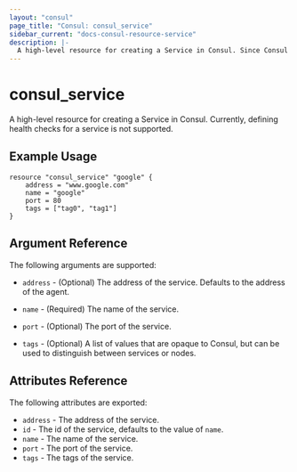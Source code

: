 ```yaml
---
layout: "consul"
page_title: "Consul: consul_service"
sidebar_current: "docs-consul-resource-service"
description: |-
  A high-level resource for creating a Service in Consul. Since Consul requires clients to register services with either the catalog or an agent, `consul_service` may register with either the catalog or an agent, depending on the configuration of `consul_service`. For now, `consul_service` always registers services with the agent running at the address defined in the `consul` resource. Health checks are not currently supported. 
---
```


# consul\_service

A high-level resource for creating a Service in Consul. Currently, defining health checks for a service is not supported.

## Example Usage

```
resource "consul_service" "google" {
    address = "www.google.com"
    name = "google"
    port = 80
    tags = ["tag0", "tag1"]
}
```

## Argument Reference

The following arguments are supported:

* `address` - (Optional) The address of the service. Defaults to the
  address of the agent.

* `name` - (Required) The name of the service.

* `port` - (Optional) The port of the service.

* `tags` - (Optional) A list of values that are opaque to Consul,
  but can be used to distinguish between services or nodes.
  

## Attributes Reference

The following attributes are exported:

* `address` - The address of the service.
* `id` - The id of the service, defaults to the value of `name`.
* `name` - The name of the service.
* `port` - The port of the service.
* `tags` - The tags of the service.

